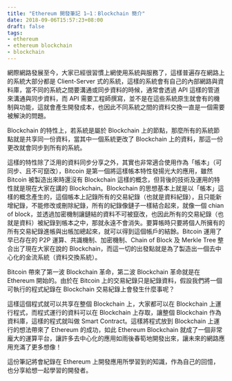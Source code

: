 ```yaml
---
title: "Ethereum 開發筆記 1–1：Blockchain 簡介"
date: 2018-09-06T15:57:23+08:00
draft: false
tags:
- ethereum
- ethereum blockchain
- blockchain
---
```


網際網路發展至今，大家已經很習慣上網使用系統與服務了，這樣普遍存在網路上的系統大部分都是 Client-Server 式的系統，這樣的系統會有自己的內部網路與資料庫，當不同的系統之間要溝通或同步資料的時候，通常會透過 API 這樣的管道來溝通與同步資料，而 API 需要工程師撰寫，並不是在這些系統原生就會有的機制與功能，這就會產生開發成本，也因此不同系統之間的資料交換一直是一個需要被解決的問題。

Blockchain 的特性上，若系統是屬於 Blockchain 上的節點，那麼所有的系統節點就是共享同一份資料，當其中一個系統更改了 Blockchain 上的資料，那這一份更改就會同步到所有的系統。

這樣的特性除了泛用的資料同步分享之外，其實也非常適合使用作為「帳本」（可同步、且不可竄改），Bitcoin 是第一個將這樣帳本特性發揚光大的應用，雖然 Bitcoin 被製造出來時還沒有 Blockchain 這樣的概念，但背後的技術及運用的特性就是現在大家在講的 Blockchain。Blockchain 的思想基本上就是以「帳本」這樣的概念產生的，這個帳本上記錄所有的交易紀錄（也就是資料紀錄），且只能新增紀錄，不能修改或刪除紀錄，所有的紀錄像鏈子一樣結合起來，就像一個 chian of block，並透過加密機制讓鏈結的資料不可被竄改，也因此所有的交易紀錄（也就是資料）被紀錄到帳本之中，那就永遠不會消失。要算帳時只要將個人所擁有的所有交易紀錄進帳與出帳加總起來，就可以得到這個帳戶的結餘。Bitcoin 運用了早已存在的 P2P 運算、共識機制、加密機制、Chain of Block 及 Merkle Tree 整合出了現在大家在說的 Blockchain，而這一切的出發點就是為了製造出一個去中心化的金流系統（資料交換系統）。

Bitcoin 帶來了第一波 Blockchain 革命，第二波 Blockchain 革命就是在 Ethereum 開始的。由於在 Bitcoin 上的交易紀錄只是紀錄資料，假設我們將一個可執行的程式紀錄在 Blockchain 交易紀錄上會發生什麼事呢？

這樣這個程式就可以共享在整個 Blockchain 上，大家都可以在 Blockchain 上運行程式，而程式運行的資料可以在 Blockchain 上存取，讓整個 Blockchain 作為資料庫，這樣的程式就叫做 Smart Contract。這樣將程式放到 Blockchain 上運行的想法帶來了 Ethereum 的成功，如此 Ethereum Blockchain 就成了一個非常龐大的運算平台，讓許多去中心化的應用如雨後春筍地開發出來，讓未來的網路應用充滿了更多想像！

這份筆記將會紀錄在 Ethereum 上開發應用所學習到的知識，作為自己的回憶，也分享給想一起學習的開發者。
